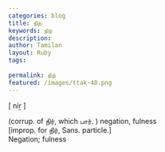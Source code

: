 ```yaml
---
categories: blog
title: நிற்
keywords: நிற்
description: 
author: Tamilan
layout: Ruby
tags: 
 
permalink: நிற்
featured: /images/ttak-48.png
---
```

  
[ niṟ ]  
  
(corrup. of நிர், which பார். ) negation, fulness  
[improp. for நிர், Sans. particle.]  
Negation; fulness